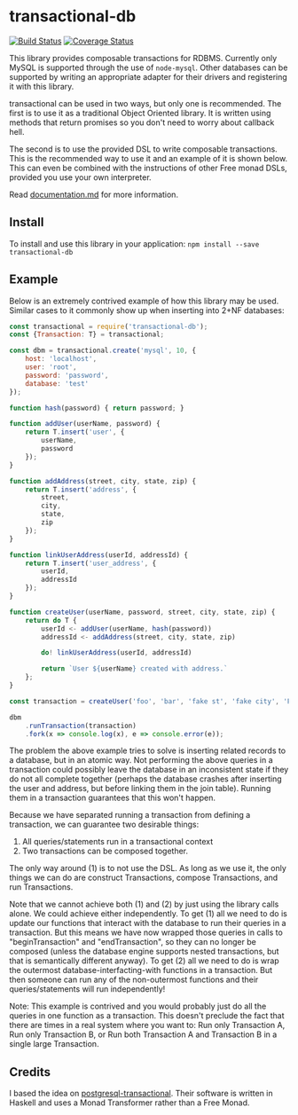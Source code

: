 # transactional-db
[![Build Status](https://travis-ci.org/joeldentici/transactional-db.png?branch=master)](https://travis-ci.org/joeldentici/transactional-db)
[![Coverage Status](https://coveralls.io/repos/github/joeldentici/transactional-db/badge.png?branch=master)](https://coveralls.io/github/joeldentici/transactional-db?branch=master)

This library provides composable transactions for RDBMS. Currently only MySQL is supported through the use of `node-mysql`. Other databases can be supported by writing an appropriate adapter for their drivers and registering it with this library.

transactional can be used in two ways, but only one is recommended. The first is to use it as a traditional Object Oriented library. It is written using methods that return promises so you don't need to worry about callback hell.

The second is to use the provided DSL to write composable transactions. This is the recommended way to use it and an example of it is shown below. This can even be combined with the instructions of other Free monad DSLs, provided you use your own interpreter.

Read [documentation.md](documentation.md) for more information.

## Install
To install and use this library in your application:
`npm install --save transactional-db`

## Example
Below is an extremely contrived example of how this library may be used. Similar cases to it commonly show up when inserting into 2+NF databases:

```js
const transactional = require('transactional-db');
const {Transaction: T} = transactional;

const dbm = transactional.create('mysql', 10, {
	host: 'localhost',
	user: 'root',
	password: 'password',
	database: 'test'
});

function hash(password) { return password; }

function addUser(userName, password) {
	return T.insert('user', {
		userName,
		password
	});
}

function addAddress(street, city, state, zip) {
	return T.insert('address', {
		street,
		city,
		state,
		zip
	});
}

function linkUserAddress(userId, addressId) {
	return T.insert('user_address', {
		userId,
		addressId
	});
}

function createUser(userName, password, street, city, state, zip) {
	return do T {
		userId <- addUser(userName, hash(password))
		addressId <- addAddress(street, city, state, zip)

		do! linkUserAddress(userId, addressId)

		return `User ${userName} created with address.`
	};
}

const transaction = createUser('foo', 'bar', 'fake st', 'fake city', 'FS', 00000);

dbm
	.runTransaction(transaction)
	.fork(x => console.log(x), e => console.error(e));

```

The problem the above example tries to solve is inserting related records to a database, but in an atomic way. Not performing the above queries in a transaction could possibly leave the database in an inconsistent state if they do not all complete together (perhaps the database crashes after inserting the user and address, but before linking them in the join table). Running them in a transaction guarantees that this won't happen.

Because we have separated running a transaction from defining a transaction, we can guarantee two desirable things:

1. All queries/statements run in a transactional context
2. Two transactions can be composed together.

The only way around (1) is to not use the DSL. As long as we use it, the only things we can do are construct Transactions, compose Transactions, and run Transactions.

Note that we cannot achieve both (1) and (2) by just using the library calls alone. We could achieve either independently. To get (1) all we need to do is update our functions that interact with the database to run their queries in a transaction. But this means we have now wrapped those queries in calls to "beginTransaction" and "endTransaction", so they can no longer be composed (unless the database engine supports nested transactions, but that is semantically different anyway). To get (2) all we need to do is wrap the outermost database-interfacting-with functions in a transaction. But then someone can run any of the non-outermost functions and their queries/statements will run independently!

Note: This example is contrived and you would probably just do all the queries in one function as a transaction. This doesn't preclude the fact that there are times in a real system where you want to: Run only Transaction A, Run only Transaction B, or Run both Transaction A and Transaction B in a single large Transaction.

## Credits
I based the idea on [postgresql-transactional](https://github.com/helium/postgresql-transactional). Their software is written in Haskell and uses a Monad Transformer rather than a Free Monad.
